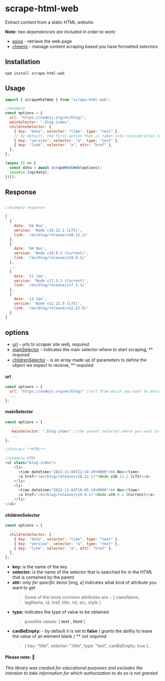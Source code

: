 # scrape-html-web

Extract content from a static HTML website.

**Note:**
_two dependencies are included in order to work:_
* [axios](https://www.npmjs.com/package/cheerio) - retrieve the web page
* [cheerio](https://www.npmjs.com/package/axios) - manage content scraping based you have formatted selectors

## Installation

```
npm install scrape-html-web
```

## Usage

```javascript
import { scrapeHtmlWeb } from "scrape-html-web";

//example
const options = {
  url: "https://nodejs.org/en/blog/",
  mainSelector: ".blog-index",
  childrenSelector: [
    { key: "date", selector: "time", type: "text" },
    // by default, the first option that is taken into consideration is att
    { key: "version", selector: "a", type: "text" },
    { key: "link", selector: "a", attr: "href" },
  ],
};

(async () => {
  const data = await scrapeHtmlWeb(options);
  console.log(data);
})();
```

## Response
```javascript

//Example response

[
  {
    date: '04 Nov',
    version: 'Node v18.12.1 (LTS)',
    link: '/en/blog/release/v18.12.1/'
  },
  {
    date: '04 Nov',
    version: 'Node v19.0.1 (Current)',
    link: '/en/blog/release/v19.0.1/'
  },
  ...
  {
    date: '11 Jan',
    version: 'Node v17.3.1 (Current)',
    link: '/en/blog/release/v17.3.1/'
  },
  {
    date: '11 Jan',
    version: 'Node v12.22.9 (LTS)',
    link: '/en/blog/release/v12.22.9/'
  }
]

```

## options

* [url](#url) - urls to scraper site web, _required_
* [mainSelector](#mainselector) - indicates the main selector where to start scraping, ** _required_
* [childrenSelector](#childrenselector) - is an array made up of parameters to define the object we expect to receive, ** _required_
 
#### url
```javascript
const options = {
  url: "https://nodejs.org/en/blog/" //url from which you want to extrapolate the data,
  ...
};
```

#### mainSelector
```javascript
const options = {
   ...
   mainSelector: ".blog-index" //the parent selector where you want to start from,
   ...
};

//Extract **HTML**:

//example HTML
<ul class="blog-index">
    <li>
      <time datetime="2022-11-04T22:34:29+0000">04 Nov</time>
      <a href="/en/blog/release/v18.12.1/">Node v18.12.1 (LTS)</a>
    </li>
    <li>
      <time datetime="2022-11-04T18:05:19+0000">04 Nov</time>
      <a href="/en/blog/release/v19.0.1/">Node v19.0.1 (Current)</a>
    </li>
</ul>
```

#### childrenSelector
```javascript
const options = {
  ...
  childrenSelector: [
    { key: "date", selector: "time", type: "text" },
    { key: "version", selector: "a", type: "text" },
    { key: "link", selector: "a", attr: "href" },
  ],
};
```

- **key:** is the name of the key
- **selector:** is the name of the selector that is searched for in the HTML that is contained by the parent
- **attr:** _only for specific items_ [img, a] indicates what kind of attribute you want to get
  > Some of the more common attributes are − [ className, tagName, id, href, title, rel, src, style ]
- **type:** indicates the type of value to be obtained
  > possible values: [ **text** , **html** ]
- **canBeEmpty:** - by default it is set to **false** ( grants the ability to leave the value of an element blank ) ** _not required_
  > { key: "title", selector: ".title", type: "text", canBeEmpty: true },


#### Please note: 🙏

_This library was created for educational purposes and excludes the intention to take information for which authorization to do so is not granted_
